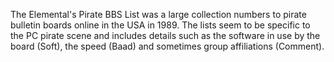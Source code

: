 The Elemental's Pirate BBS List was a large collection numbers to pirate bulletin boards online in the USA in 1989. The lists seem to be specific to the PC pirate scene and includes details such as the software in use by the board (Soft), the speed (Baad) and sometimes group affiliations (Comment).